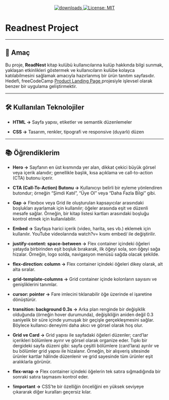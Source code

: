 <p align="center">
  <a href="https://github.com/busrademirell/readnest/blob/master/README.md">
    <img alt="downloads" src="https://img.shields.io/badge/English-En-blue" target="_blank" />
  </a>
  <a href="https://github.com/busrademirell/readnest/blob/master/doc/tr/README_tr.md">
    <img alt="License: MIT" src="https://img.shields.io/badge/Turkish-Tr-red" target="_blank" />
  </a>
</p>

# Readnest Project

---

## 🎯 Amaç

Bu proje, **ReadNest** kitap kulübü kullanıcılarına kulüp hakkında bilgi sunmak, yaklaşan etkinlikleri göstermek ve kullanıcıların kulübe kolayca katılabilmesini sağlamak amacıyla hazırlanmış bir ürün tanıtım sayfasıdır. Hedefi, freeCodeCamp [Product Landing Page ](https://survey-form.freecodecamp.rocks/) projesiyle işlevsel olarak benzer bir uygulama geliştirmektir.

---

## 🛠 Kullanılan Teknolojiler

- **HTML →** Sayfa yapısı, etiketler ve semantik düzenlemeler

- **CSS →** Tasarım, renkler, tipografi ve responsive (duyarlı) düzen

---

## 📚 Öğrendiklerim

- **Hero →** Sayfanın en üst kısmında yer alan, dikkat çekici büyük görsel veya içerik alanıdır; genellikle başlık, kısa açıklama ve call-to-action (CTA) butonu içerir.

- **CTA (Call-To-Action) Butonu →** Kullanıcıyı belirli bir eyleme yönlendiren butondur; örneğin “Şimdi Katıl”, “Üye Ol” veya “Daha Fazla Bilgi” gibi.

- **Gap →** Flexbox veya Grid ile oluşturulan kapsayıcılar arasındaki boşlukları ayarlamak için kullanılır; öğeler arasında eşit ve düzenli mesafe sağlar. Örneğin, bir kitap listesi kartları arasındaki boşluğu kontrol etmek için kullanılabilir.

- **Embed →** Sayfaya harici içerik (video, harita, ses vb.) eklemek için kullanılır. YouTube videolarında watch?v= kısmı embed/ ile değiştirilir.

- **justify-content: space-between →** Flex container içindeki öğeleri yatayda birbirinden eşit boşluk bırakarak, ilk öğeyi sola, son öğeyi sağa hizalar. Örneğin, logo solda, navigasyon menüsü sağda olacak şekilde.

- **flex-direction: column →** Flex container içindeki öğeleri dikey olarak, alt alta sıralar.

- **grid-template-columns →** Grid container içinde kolonların sayısını ve genişliklerini tanımlar.

- **cursor: pointer →** Fare imlecini tıklanabilir öğe üzerinde el işaretine dönüştürür.

- **transition: background 0.3s →** Arka plan renginde bir değişiklik olduğunda (örneğin hover durumunda), değişikliğin aniden değil 0.3 saniyelik bir süre içinde yumuşak bir geçişle gerçekleşmesini sağlar. Böylece kullanıcı deneyimi daha akıcı ve görsel olarak hoş olur.

- **Grid ve Card →** Grid yapısı ile sayfadaki öğeleri düzenler; card’lar içerikleri bölümlere ayırır ve görsel olarak organize eder. Tıpkı bir dergideki sayfa düzeni gibi: sayfa çeşitli bölümlere (card’lara) ayrılır ve bu bölümler grid yapısı ile hizalanır. Örneğin, bir alışveriş sitesinde ürünler kartlar hâlinde düzenlenir ve grid sayesinde tüm ürünler eşit aralıklarla görünür.

- **flex-wrap →** Flex container içindeki öğelerin tek satıra sığmadığında bir sonraki satıra taşmasını kontrol eder.

- **!important →** CSS’te bir özelliğin önceliğini en yüksek seviyeye çıkararak diğer kuralları geçersiz kılar.
